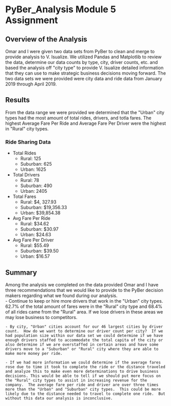 # PyBer_Analysis Module 5 Assignment

## Overview of the Analysis

Omar and I were given two data sets from PyBer to clean and merge to provide analysis to V. Isualize.  We utilized Pandas and Matplotlib to review the data, determine our data counts by type, city, driver counts, etc. and based the analysis off "city type" to provide V. Isualize detailed information that they can use to make strategic business decisions moving forward.  The two data sets we were provided were city data and ride data from January 2019 through April 2019.

## Results

From the data range we were provided we determined that the "Urban" city types had the most amount of total rides, drivers, and totla fares.  The highest Average Fare Per Ride and Average Fare Per Driver were the highest in "Rural" city types.
### Ride Sharing Data
- Total Rides
    - Rural: 125
    - Suburban: 625
    - Urban: 1625
- Total Drivers
    - Rural: 78
    - Suburban: 490
    - Urban: 2405
- Total Fares
    - Rural: $4, 327.93
    - Suburban: $19,356.33
    - Urban: $39,854.38
- Avg Fare Per Ride
    - Rural: $34.62
    - Suburban: $30.97
    - Urban: $24.63
-  Avg Fare Per Driver
    - Rural: $55.49
    - Suburban: $39.50
    - Urban: $16.57

## Summary

Among the analysis we completed on the data provided Omar and I have three recommendations that we would like to provide to the PyBer decision makers regarding what we found during our analysis.  
    - Continue to keep or hire more drivers that work in the "Urban" city types.  62.7% of the total amount of fares were in the "Rural" city type and 68.4% of all rides came from the "Rural" area. 
    If we lose drivers in these areas we may lose business to competitors.

    - By city, "Urban" cities account for our 46 largest cities by driver count.  How do we want to determine our driver count per city?  If we had population size within our data set we could determine if we have enough drivers staffed to accommodate the total capita of the city or also determine if we are overstaffed in certain areas and have some drivers move to a "Suburban" or "Rural" city where they are able to make more money per ride.

    - If we had more information we could determine if the average fares rose due to time it took to complete the ride or the distance traveled and analyze this to make even more determinations to drive business decisions. This would be able to tell if we should put more focus on the "Rural" city types to assist in increasing revenue for the company.  The average fare per ride and driver are over three times more than the "Urban" and "Suburban" city types.  This could be more likely due to the distance needed to travel to complete one ride.  But without this data our analysis is inconclusive.
    